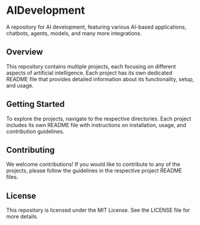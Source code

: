 # AIDevelopment
A repository for AI development, featuring various AI-based applications, chatbots, agents, models, and many more integrations.

## Overview
This repository contains multiple projects, each focusing on different aspects of artificial intelligence. Each project has its own dedicated README file that provides detailed information about its functionality, setup, and usage. 

## Getting Started
To explore the projects, navigate to the respective directories. Each project includes its own README file with instructions on installation, usage, and contribution guidelines.

## Contributing
We welcome contributions! If you would like to contribute to any of the projects, please follow the guidelines in the respective project README files.

## License
This repository is licensed under the MIT License. See the LICENSE file for more details.